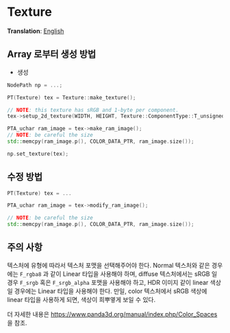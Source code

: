 # Texture
**Translation**: [English](../../rendering/texture.md)

## Array 로부터 생성 방법
- 생성
```cpp
NodePath np = ...;

PT(Texture) tex = Texture::make_texture();

// NOTE: this texture has sRGB and 1-byte per component.
tex->setup_2d_texture(WIDTH, HEIGHT, Texture::ComponentType::T_unsigned_byte, Texture::Format::F_srgb);

PTA_uchar ram_image = tex->make_ram_image();
// NOTE: be careful the size
std::memcpy(ram_image.p(), COLOR_DATA_PTR, ram_image.size());

np.set_texture(tex);
```

## 수정 방법
```cpp
PT(Texture) tex = ...

PTA_uchar ram_image = tex->modify_ram_image();

// NOTE: be careful the size
std::memcpy(ram_image.p(), COLOR_DATA_PTR, ram_image.size());
```

## 주의 사항
텍스처에 유형에 따라서 텍스처 포맷을 선택해주어야 한다. Normal 텍스처와 같은 경우에는 `F_rgba8` 과 같이 Linear 타입을
사용해야 하며, diffuse 텍스처에서는 sRGB 일 경우 `F_srgb` 혹은 `F_srgb_alpha` 포맷을 사용해야 하고, HDR 이미지 같이
linear 색상일 경우에는 Linear 타입을 사용해야 한다.
만일, color 텍스처에서 sRGB 색상에 linear 타입을 사용하게 되면, 색상이 희뿌옇게 보일 수 있다.

더 자세한 내용은 https://www.panda3d.org/manual/index.php/Color_Spaces 을 참조.
